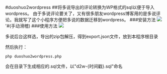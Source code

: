 #duoshuo2wordpress
##将多说导出的评论转换为WP格式的sql以便于导入wordpress。 
由于多说评论要关了，又有很多朋友wordpress博客用的是多说评论。我就写了这个小程序方便把多说的数据迁移到wordpress。
###安装方法
![](https://ww2.sinaimg.cn/large/006tNbRwgy1fe7i2sb0zrj30cd06j74w.jpg)
'#(手动滑稽)
###使用方法
![](https://ww1.sinaimg.cn/large/006tNbRwgy1fe7i3worr8j309q06s74z.jpg)

多说后台这样选，导出的zip包解压，得到export.json文件，放到本程序根目录

然后执行：

```php duoshuo2wordpress.php```

会在目录下生成相应的.sql文件，以"d2w-{时间戳}.sql"命名